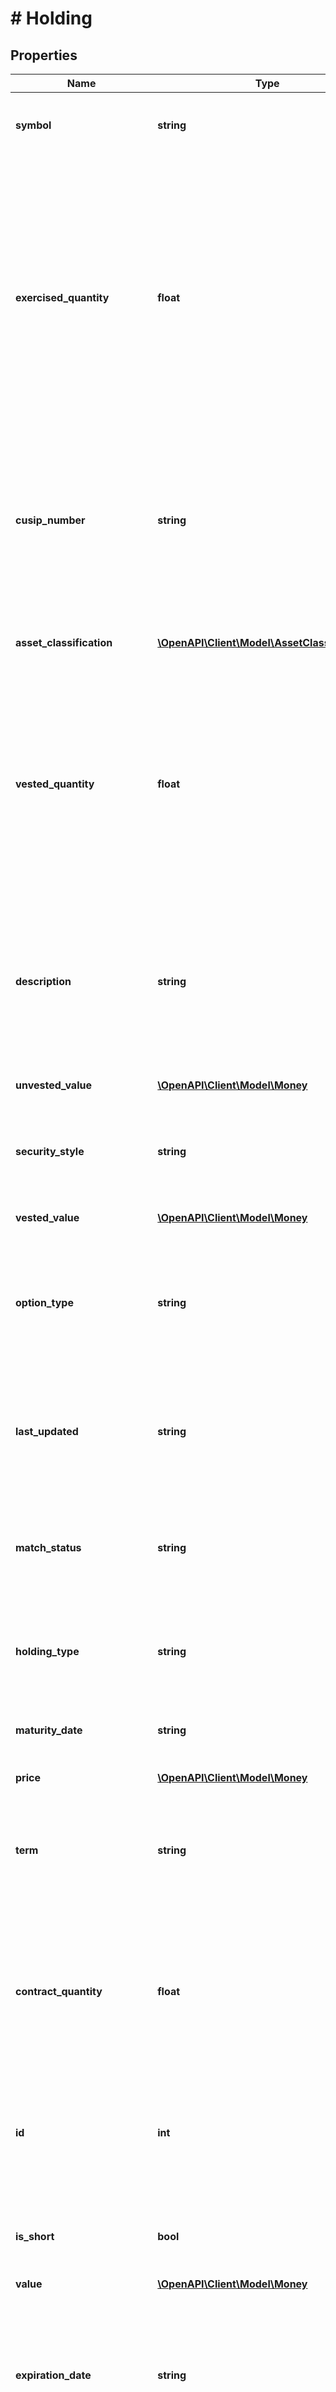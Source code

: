 # # Holding

## Properties

Name | Type | Description | Notes
------------ | ------------- | ------------- | -------------
**symbol** | **string** | The symbol of the security.&lt;br&gt;&lt;br&gt;&lt;b&gt;Applicable containers&lt;/b&gt;: investment&lt;br&gt; | [optional] [readonly]
**exercised_quantity** | **float** | The quantity of the employee stock options that are already exercised or bought by the employee.&lt;br&gt;&lt;b&gt;Note&lt;/b&gt;: Once the employee stock options is exercised, they are either converted to cash value or equity positions depending on the FI. The exercised quantity field is only applicable to employee stock options.&lt;br&gt;&lt;br&gt;&lt;b&gt;Applicable containers&lt;/b&gt;: investment&lt;br&gt; | [optional] [readonly]
**cusip_number** | **string** | The CUSIP (Committee on Uniform Securities Identification Procedures) identifies most the financial instruments in the United States and Canada.&lt;br&gt;&lt;br&gt;&lt;b&gt;Applicable containers&lt;/b&gt;: investment&lt;br&gt; | [optional] [readonly]
**asset_classification** | [**\OpenAPI\Client\Model\AssetClassification[]**](AssetClassification.md) | Asset classification applied to the holding. &lt;br&gt;&lt;br&gt;&lt;b&gt;Applicable containers&lt;/b&gt;: investment&lt;br&gt; | [optional] [readonly]
**vested_quantity** | **float** | The quantity of units or shares that are already vested on a vest date.&lt;br&gt;&lt;b&gt;Note&lt;/b&gt;: The vested quantity field is only applicable to employee stock options, restricted stock units/awards, performance units, etc.&lt;br&gt;&lt;br&gt;&lt;b&gt;Applicable containers&lt;/b&gt;: investment&lt;br&gt; | [optional] [readonly]
**description** | **string** | The description (name) for the holding (E.g., Cisco Systems)&lt;br&gt;For insurance container, the field is only applicable for insurance annuity and variable life insurance types. &lt;br&gt;&lt;br&gt;&lt;b&gt;Applicable containers&lt;/b&gt;: investment, insurance&lt;br&gt; | [optional] [readonly]
**unvested_value** | [**\OpenAPI\Client\Model\Money**](Money.md) |  | [optional]
**security_style** | **string** | Indicates the security style of holding identified through the security service.&lt;br&gt;&lt;br&gt;&lt;b&gt;Applicable containers&lt;/b&gt;: investment, insurance&lt;br&gt; | [optional] [readonly]
**vested_value** | [**\OpenAPI\Client\Model\Money**](Money.md) |  | [optional]
**option_type** | **string** | The type of the option position (i.e., put or call).&lt;br&gt;&lt;b&gt;Note&lt;/b&gt;: The option type field is only applicable to options.&lt;br&gt;&lt;br&gt;&lt;b&gt;Applicable containers&lt;/b&gt;: investment&lt;br&gt;&lt;b&gt;Applicable Values&lt;/b&gt;&lt;br&gt; | [optional] [readonly]
**last_updated** | **string** | The date when the information was last updated in the system.&lt;br&gt;&lt;br&gt;&lt;b&gt;Applicable containers&lt;/b&gt;: investment, insurance&lt;br&gt; | [optional] [readonly]
**match_status** | **string** | Indicates the security match status id of the investment option identified during security normalization.&lt;br&gt;&lt;br&gt;&lt;b&gt;Applicable containers&lt;/b&gt;: investment&lt;br&gt; | [optional] [readonly]
**holding_type** | **string** | Type of holding&lt;br&gt;&lt;br&gt;&lt;b&gt;Applicable containers&lt;/b&gt;: investment, insurance&lt;br&gt; | [optional] [readonly]
**maturity_date** | **string** | The stated maturity date of a bond or CD.&lt;br&gt;&lt;br&gt;&lt;b&gt;Applicable containers&lt;/b&gt;: investment&lt;br&gt; | [optional] [readonly]
**price** | [**\OpenAPI\Client\Model\Money**](Money.md) |  | [optional]
**term** | **string** | The fixed duration for which the bond or CD is issued.&lt;br&gt;&lt;b&gt;Note&lt;/b&gt;: The term field is only applicable to CD.&lt;br&gt;&lt;br&gt;&lt;b&gt;Applicable containers&lt;/b&gt;: investment&lt;br&gt; | [optional] [readonly]
**contract_quantity** | **float** | The quantity of tradeable units in a contract.&lt;br&gt;&lt;b&gt;Note&lt;/b&gt;: The contract quantity field is only applicable to commodity and currency.&lt;br&gt;&lt;br&gt;&lt;b&gt;Applicable containers&lt;/b&gt;: investment&lt;br&gt; | [optional] [readonly]
**id** | **int** | Unique identifier for the security added in the system. This is the primary key of the holding resource.&lt;br&gt;&lt;br&gt;&lt;b&gt;Applicable containers&lt;/b&gt;: investment, insurance&lt;br&gt; | [optional] [readonly]
**is_short** | **bool** | Indicates that the holding is a short trading.&lt;br&gt;&lt;br&gt;&lt;b&gt;Applicable containers&lt;/b&gt;: investment&lt;br&gt; | [optional] [readonly]
**value** | [**\OpenAPI\Client\Model\Money**](Money.md) |  | [optional]
**expiration_date** | **string** | The date on which an option, right or warrant expires.&lt;br&gt;&lt;b&gt;Note&lt;/b&gt;: The expiration date field is only applicable to options and employee stock options.&lt;br&gt;&lt;br&gt;&lt;b&gt;Applicable containers&lt;/b&gt;: investment&lt;br&gt; | [optional] [readonly]
**interest_rate** | **float** | The interest rate on a CD.&lt;br&gt;&lt;b&gt;Note&lt;/b&gt;: The interest rate field is only applicable to CD.&lt;br&gt;&lt;br&gt;&lt;b&gt;Applicable containers&lt;/b&gt;: investment&lt;br&gt; | [optional] [readonly]
**quantity** | **float** | The quantity held for the holding.&lt;br&gt;&lt;b&gt;Note&lt;/b&gt;: Only for bonds the quantity field indicates the normalized quantity and not the quantity aggregated from the site. The quantity field is only applicable to restricted stock units/awards, performance units, currency, and commodity.&lt;br&gt;For insurance container, the field is only applicable for insurance annuity and variable life insurance types.&lt;br&gt;&lt;br&gt;&lt;b&gt;Applicable containers&lt;/b&gt;: investment, insurance&lt;br&gt; | [optional] [readonly]
**is_manual** | **bool** | Indicates if a holding is aggregated from a site or it is a manual holding i.e. holding information manually provided by the user. | [optional] [readonly]
**accrued_interest** | [**\OpenAPI\Client\Model\Money**](Money.md) |  | [optional]
**grant_date** | **string** | The date on which equity awards like ESOP, RSU, etc., are issued or granted.&lt;br&gt;&lt;b&gt;Note&lt;/b&gt;: The grant date field is only applicable to employee stock options, restricted stock units/awards, performance units, etc.&lt;br&gt;&lt;br&gt;&lt;b&gt;Applicable containers&lt;/b&gt;: investment&lt;br&gt; | [optional] [readonly]
**sedol** | **string** | The SEDOL (Stock Exchange Daily Official List) is a set of security identifiers used in the United Kingdom and Ireland for clearing purposes.&lt;br&gt;&lt;b&gt;Note&lt;/b&gt;: The SEDOL field is only applicable to the trade related transactions&lt;br&gt;&lt;br&gt;&lt;b&gt;Applicable containers&lt;/b&gt;: investment&lt;br&gt; | [optional] [readonly]
**vested_shares_exercisable** | **float** | The number of vested shares that can be exercised by the employee. It is usually equal to the vested quantity.&lt;br&gt;&lt;b&gt;Note&lt;/b&gt;: The vested shares exercisable field is only applicable to employee stock options, restricted stock units/awards, performance units, etc.&lt;br&gt;&lt;br&gt;&lt;b&gt;Applicable containers&lt;/b&gt;: investment&lt;br&gt; | [optional] [readonly]
**spread** | [**\OpenAPI\Client\Model\Money**](Money.md) |  | [optional]
**account_id** | **int** | Unique identifier of the account to which the security is linked.&lt;br&gt;&lt;br&gt;&lt;b&gt;Applicable containers&lt;/b&gt;: investment, insurance&lt;br&gt; | [optional] [readonly]
**enriched_description** | **string** | The enrichedDescription is the security description of the normalized holding&lt;br&gt;&lt;br&gt;&lt;b&gt;Applicable containers&lt;/b&gt;: investment, insurance&lt;br&gt; | [optional] [readonly]
**coupon_rate** | **float** | The stated interest rate for a bond.&lt;br&gt;&lt;br&gt;&lt;b&gt;Applicable containers&lt;/b&gt;: investment&lt;br&gt; | [optional] [readonly]
**created_date** | **string** | The date on which the holding is created in the Yodlee system.&lt;br&gt;&lt;br&gt;&lt;b&gt;Applicable containers&lt;/b&gt;: investment, insurance&lt;br&gt; | [optional] [readonly]
**accrued_income** | [**\OpenAPI\Client\Model\Money**](Money.md) |  | [optional]
**security_type** | **string** | Indicates the security type of holding identified through the security service.&lt;br&gt;&lt;br&gt;&lt;b&gt;Applicable containers&lt;/b&gt;: investment, insurance&lt;br&gt; | [optional] [readonly]
**provider_account_id** | **int** | Unique identifier for the user&#39;s association with the provider.&lt;br&gt;&lt;br&gt;&lt;b&gt;Applicable containers&lt;/b&gt;: investment, insurance&lt;br&gt; | [optional] [readonly]
**unvested_quantity** | **float** | Indicates the number of unvested quantity or units.&lt;br&gt;&lt;b&gt;Note&lt;/b&gt;: The unvested quantity field is only applicable to employee stock options, restricted stock units/awards, performance units, etc.&lt;br&gt;&lt;br&gt;&lt;b&gt;Applicable containers&lt;/b&gt;: investment&lt;br&gt; | [optional] [readonly]
**cost_basis** | [**\OpenAPI\Client\Model\Money**](Money.md) |  | [optional]
**vesting_date** | **string** | The date on which a RSU, RSA, or an employee stock options become vested.&lt;br&gt;&lt;b&gt;Note&lt;/b&gt;: The vesting date field is only applicable to employee stock options, restricted stock units/awards, performance units, etc.&lt;br&gt;&lt;br&gt;&lt;b&gt;Applicable containers&lt;/b&gt;: investment&lt;br&gt; | [optional] [readonly]
**isin** | **string** | The ISIN (International Securities Identification Number) is used worldwide to identify specific securities. It is equivalent to CUSIP for international markets.&lt;br&gt;&lt;br&gt;&lt;b&gt;Note&lt;/b&gt;: The ISIN field is only applicable to the trade related transactions&lt;br&gt;&lt;br&gt;&lt;b&gt;Applicable containers&lt;/b&gt;: investment&lt;br&gt; | [optional] [readonly]
**strike_price** | [**\OpenAPI\Client\Model\Money**](Money.md) |  | [optional]

[[Back to Model list]](../../README.md#models) [[Back to API list]](../../README.md#endpoints) [[Back to README]](../../README.md)
